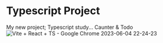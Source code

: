 # Typescript Project

My new project; 
Typescript study...
Caunter & Todo
![Vite + React + TS - Google Chrome 2023-06-04 22-24-23](https://github.com/35kartal35/Typescript/assets/114434307/4a2a9444-f71b-4c2a-a15c-7483c6aa7f5f)
